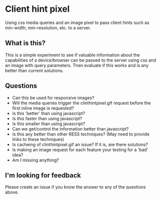 Client hint pixel
===============

Using css media queries and an image pixel to pass client hints such as min-width, min-resolution, etc. to a server.


What is this?
---------------

This is a simple experiment to see if valuable information about the capabilities of a device/browser can be passed to the server using css and an image with query parameters.
Then evaluate if this works and is any better than current solutions.


Questions
---------------

* Can this be used for responsive images?
* Will the media queries trigger the clinthintpixel.gif request before the first inline image is requested?
* Is this 'better' than using javascript?
* Is this faster than using javascript?
* Is this smaller than using javascript?
* Can we get/control the information better than javascript?
* Is this any better than other RESS techniques? (May need to provide links to these techniques)
* Is cacheing of clinthintpixel.gif an issue? If it is, are there solutions?
* Is making an image request for each feature your testing for a 'bad' idea?
* Am I missing anything?


I'm looking for feedback
---------------

Please create an issue if you know the answer to any of the questions above.